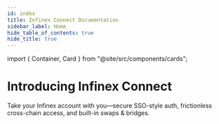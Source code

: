 ```yaml
---
id: index
title: Infinex Connect Documentation
sidebar_label: Home
hide_table_of_contents: true
hide_title: true
---
```


import { Container, Card } from "@site/src/components/cards";

<div className="landing">

  <div className="landing-intro">
    <h1>Introducing Infinex Connect</h1>
    <p className="landing-subtitle">
      Take your Infinex account with you—secure SSO-style auth, frictionless cross-chain access, and built-in swaps & bridges.
    </p>
    <div className="landing-underline"></div>
  </div>

  <Container>
    <Card
      img="/img/icons/connect-light.svg"
      title="Instant App Connection"
      text="Verified, phishing-resistant SSO auth lets you connect to any dApp in one click."
      links={{
        "How It Works": "/protocol/auth",
        "Supported Apps": "/apps/overview",
        "Security Model": "/security/overview"
      }}
    />
    <Card
      img="/img/icons/sign-light.svg"
      title="Clear, Policy-Based Signing"
      text="Granular signing sessions and permissions—no more random pop-ups or gas-price guessing."
      links={{
        "Signing Sessions": "/protocol/signatures",
        "Permission Policies": "/protocol/policies",
        "Best Practices": "/security/signing"
      }}
    />
    <Card
      img="/img/icons/multichain-light.svg"
      title="True Multi-Chain"
      text="Access your portfolio anywhere—no chain switches, no extra wallets, no hassle."
      links={{
        "Chain Abstraction": "/chain-abstraction/what-is",
        "Intents & Flows": "/chain-abstraction/intents/overview",
        "Supported Networks": "/chain-abstraction/networks"
      }}
    />
    <Card
      img="/img/icons/swap-light.svg"
      title="Built-In Swap & Bridge"
      text="Just-in-time gasless swaps and bridges to carry your assets wherever you go."
      links={{
        "Swidge Overview": "/swidge/overview",
        "API & SDK": "/swidge/sdk",
        "Supported Assets": "/swidge/assets"
      }}
    />
  </Container>

</div>
